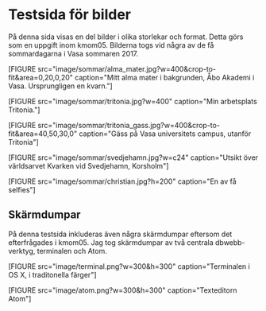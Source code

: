 Testsida för bilder
================

På denna sida visas en del bilder i olika storlekar och format. Detta görs som en uppgift inom kmom05. Bilderna togs vid några av de få sommardagarna i Vasa sommaren 2017.

[FIGURE src="image/sommar/alma_mater.jpg?w=400&crop-to-fit&area=0,20,0,20" caption="Mitt alma mater i bakgrunden, Åbo Akademi i Vasa. Ursprungligen en kvarn."]

[FIGURE src="image/sommar/tritonia.jpg?w=400" caption="Min arbetsplats Tritonia."]

[FIGURE src="image/sommar/tritonia_gass.jpg?w=400&crop-to-fit&area=40,50,30,0" caption="Gäss på Vasa universitets campus, utanför Tritonia"]

[FIGURE src="image/sommar/svedjehamn.jpg?w=c24" caption="Utsikt över världsarvet Kvarken vid Svedjehamn, Korsholm"]

[FIGURE src="image/sommar/christian.jpg?h=200" caption="En av få selfies"]

Skärmdumpar
-------------

På denna testsida inkluderas även några skärmdumpar eftersom det efterfrågades i kmom05. Jag tog skärmdumpar av två centrala dbwebb-verktyg, terminalen och Atom.

[FIGURE src="image/terminal.png?w=300&h=300" caption="Terminalen i OS X, i traditonella färger"]

[FIGURE src="image/atom.png?w=300&h=300" caption="Texteditorn Atom"]

